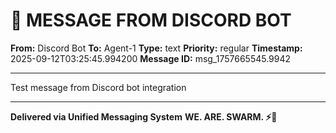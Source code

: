 # 🔵 MESSAGE FROM DISCORD BOT

**From:** Discord Bot
**To:** Agent-1
**Type:** text
**Priority:** regular
**Timestamp:** 2025-09-12T03:25:45.994200
**Message ID:** msg_1757665545.9942

---

Test message from Discord bot integration

---

**Delivered via Unified Messaging System**
**WE. ARE. SWARM. ⚡🐝**
